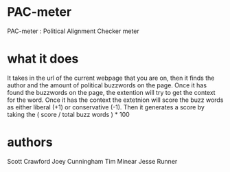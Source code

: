 # PAC-meter

PAC-meter : Political Alignment Checker meter


# what it does
It takes in the url of the current webpage that you are on, then it finds the author and the amount of political buzzwords on the page.
Once it has found the buzzwords on the page, the extention will try to get the context for the word. Once it has the context the extetnion 
will score the buzz words as either liberal (+1) or conservative (-1).
Then it generates a score by taking the ( score / total buzz words ) * 100


# authors
Scott Crawford
Joey Cunningham
Tim Minear
Jesse Runner
